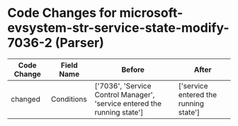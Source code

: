 # Code Changes for microsoft-evsystem-str-service-state-modify-7036-2 (Parser)

| Code Change | Field Name | Before | After |
|-------------|------------|--------|-------|
| changed | Conditions | ['7036', 'Service Control Manager', 'service entered the running state'] | ['service entered the running state'] |